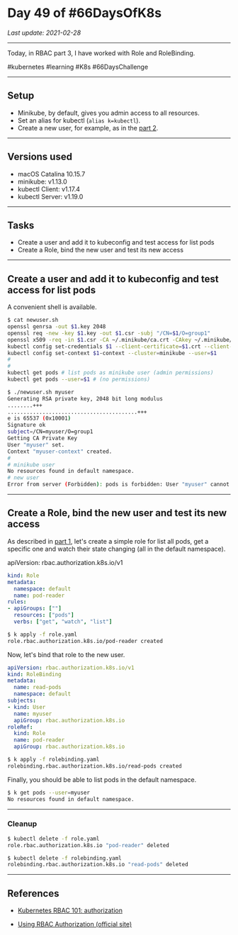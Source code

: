 # Day 49 of #66DaysOfK8s

_Last update: 2021-02-28_

---
Today, in RBAC part 3, I have worked with Role and RoleBinding.

#kubernetes #learning #K8s #66DaysChallenge

---

## Setup

* Minikube, by default, gives you admin access to all resources. 
* Set an alias for kubectl (```alias k=kubectl```).
* Create a new user, for example, as in the [part 2](../day48).

---

## Versions used

* macOS Catalina 10.15.7
* minikube: v1.13.0
* kubectl Client: v1.17.4
* kubectl Server: v1.19.0

---

## Tasks

* Create a user and add it to kubeconfig and test access for list pods
* Create a Role, bind the new user and test its new access

---

## Create a user and add it to kubeconfig and test access for list pods


A convenient shell is available.

```bash
$ cat newuser.sh
openssl genrsa -out $1.key 2048
openssl req -new -key $1.key -out $1.csr -subj "/CN=$1/O=group1"
openssl x509 -req -in $1.csr -CA ~/.minikube/ca.crt -CAkey ~/.minikube/ca.key -CAcreateserial -out $1.crt -days 500
kubectl config set-credentials $1 --client-certificate=$1.crt --client-key=$1.key
kubectl config set-context $1-context --cluster=minikube --user=$1
# 
#
kubectl get pods # list pods as minikube user (admin permissions)
kubectl get pods --user=$1 # (no permissions)
```

```bash
$ ./newuser.sh myuser
Generating RSA private key, 2048 bit long modulus
........+++
.........................................+++
e is 65537 (0x10001)
Signature ok
subject=/CN=myuser/O=group1
Getting CA Private Key
User "myuser" set.
Context "myuser-context" created.
#
# minikube user
No resources found in default namespace.
# new user
Error from server (Forbidden): pods is forbidden: User "myuser" cannot list resource "pods" in API group "" in the namespace "default"
```

---

## Create a Role, bind the new user and test its new access

As described in [part 1](../day47/README.md), let's create a simple role for list all pods, get a specific one and watch their state changing (all in the default namespace).

apiVersion: rbac.authorization.k8s.io/v1
```yaml
kind: Role
metadata:
  namespace: default
  name: pod-reader
rules:
- apiGroups: [""] 
  resources: ["pods"]
  verbs: ["get", "watch", "list"]
```

```bash
$ k apply -f role.yaml
role.rbac.authorization.k8s.io/pod-reader created
```

Now, let's bind that role to the new user.

```yaml
apiVersion: rbac.authorization.k8s.io/v1
kind: RoleBinding
metadata:
  name: read-pods
  namespace: default
subjects:
- kind: User
  name: myuser
  apiGroup: rbac.authorization.k8s.io
roleRef:
  kind: Role
  name: pod-reader
  apiGroup: rbac.authorization.k8s.io
```

```bash
$ k apply -f rolebinding.yaml
rolebinding.rbac.authorization.k8s.io/read-pods created
```

Finally, you should be able to list pods in the default namespace.

```bash
$ k get pods --user=myuser
No resources found in default namespace.
```

---

### Cleanup

```bash
$ kubectl delete -f role.yaml
role.rbac.authorization.k8s.io "pod-reader" deleted
```

```bash
$ kubectl delete -f rolebinding.yaml
rolebinding.rbac.authorization.k8s.io "read-pods" deleted
```

---

## References

* [Kubernetes RBAC 101: authorization](https://www.cncf.io/blog/2020/08/28/kubernetes-rbac-101-authorization/)

* [Using RBAC Authorization (official site)](https://kubernetes.io/docs/reference/access-authn-authz/rbac/)
